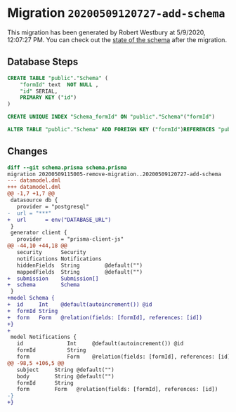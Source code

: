 # Migration `20200509120727-add-schema`

This migration has been generated by Robert Westbury at 5/9/2020, 12:07:27 PM.
You can check out the [state of the schema](./schema.prisma) after the migration.

## Database Steps

```sql
CREATE TABLE "public"."Schema" (
    "formId" text  NOT NULL ,
    "id" SERIAL,
    PRIMARY KEY ("id")
) 

CREATE UNIQUE INDEX "Schema_formId" ON "public"."Schema"("formId")

ALTER TABLE "public"."Schema" ADD FOREIGN KEY ("formId")REFERENCES "public"."Form"("id") ON DELETE CASCADE  ON UPDATE CASCADE
```

## Changes

```diff
diff --git schema.prisma schema.prisma
migration 20200509115005-remove-migration..20200509120727-add-schema
--- datamodel.dml
+++ datamodel.dml
@@ -1,7 +1,7 @@
 datasource db {
   provider = "postgresql"
-  url = "***"
+  url      = env("DATABASE_URL")
 }
 generator client {
   provider      = "prisma-client-js"
@@ -44,10 +44,18 @@
   security      Security
   notifications Notifications
   hiddenFields  String        @default("")
   mappedFields  String        @default("")
+  submission    Submission[]
+  schema        Schema
 }
+model Schema {
+  id     Int    @default(autoincrement()) @id
+  formId String
+  form   Form   @relation(fields: [formId], references: [id])
+}
+
 model Notifications {
   id              Int     @default(autoincrement()) @id
   formId          String
   form            Form    @relation(fields: [formId], references: [id])
@@ -98,5 +106,5 @@
   subject     String @default("")
   body        String @default("")
   formId      String
   form        Form   @relation(fields: [formId], references: [id])
-}
+}
```


